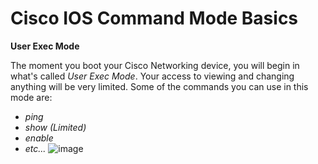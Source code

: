 # Cisco IOS Command Mode Basics

**User Exec Mode** 

The moment you boot your Cisco Networking device, you will begin in what's called *User Exec Mode*. Your access to viewing and changing anything will be very limited. Some of the commands you can use in this mode are: 
 - *ping*
 - *show (Limited)*
 - *enable*
 - *etc...* 
 ![image](https://user-images.githubusercontent.com/83109592/130335827-ce3c1108-3758-47d5-8f4c-9d62551cf738.png)

